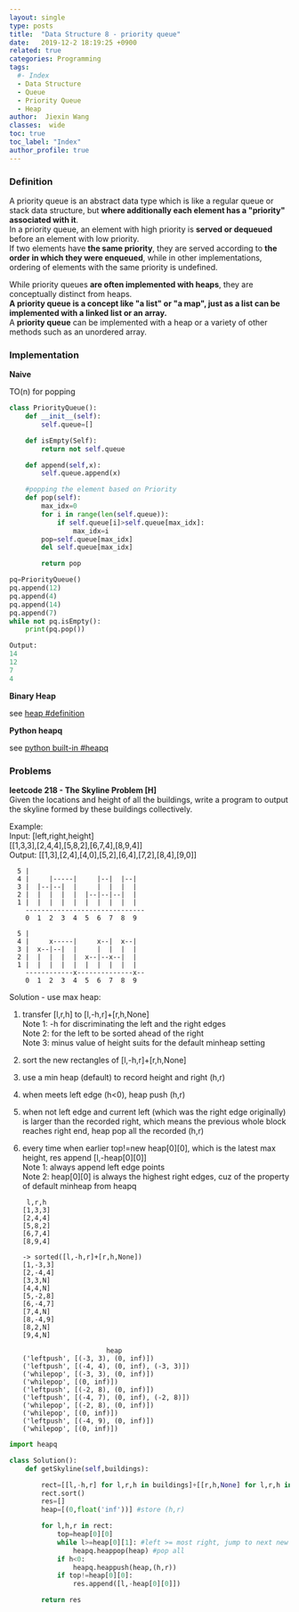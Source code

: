 ```yaml
---
layout: single
type: posts
title:  "Data Structure 8 - priority queue"
date:   2019-12-2 18:19:25 +0900
related: true
categories: Programming
tags:
  #- Index
  - Data Structure
  - Queue
  - Priority Queue
  - Heap
author:  Jiexin Wang
classes:  wide
toc: true
toc_label: "Index"
author_profile: true
---
```


### Definition

A priority queue is an abstract data type which is like a regular queue or stack data structure, but **where additionally each element has a "priority" associated with it**.  
In a priority queue, an element with high priority is **served or dequeued** before an element with low priority.  
If two elements have **the same priority**, they are served according to **the order in which they were enqueued**, while in other implementations, ordering of elements with the same priority is undefined.  

While priority queues **are often implemented with heaps**, they are conceptually distinct from heaps.  
**A priority queue is a concept like "a list" or "a map", just as a list can be implemented with a linked list or an array.**  
A **priority queue** can be implemented with a heap or a variety of other methods such as an unordered array.

### Implementation  

**Naive**

TO(n) for popping  

```python
class PriorityQueue():
    def __init__(self):
        self.queue=[]

    def isEmpty(Self):
        return not self.queue

    def append(self,x):
        self.queue.append(x)

    #popping the element based on Priority
    def pop(self):
        max_idx=0
        for i in range(len(self.queue)):
            if self.queue[i]>self.queue[max_idx]:
                max_idx=i
        pop=self.queue[max_idx]
        del self.queue[max_idx]

        return pop

pq=PriorityQueue()
pq.append(12)
pq.append(4)
pq.append(14)
pq.append(7)
while not pq.isEmpty():
    print(pq.pop())

Output:
14
12
7
4
```

**Binary Heap**  

see [heap #definition](https://ha5ha6.github.io/judy_blog/programming/2019/11/30/data-structrue-heap.html#definition)

**Python heapq**

see [python built-in #heapq](https://ha5ha6.github.io/judy_blog/programming/2019/11/12/data-structrue-python-builtin.html#heapq)

### Problems

**leetcode 218 - The Skyline Problem [H]**  
Given the locations and height of all the buildings, write a program to output the skyline formed by these buildings collectively.

Example:  
Input: [left,right,height]  
[[1,3,3],[2,4,4],[5,8,2],[6,7,4],[8,9,4]]  
Output: [[1,3],[2,4],[4,0],[5,2],[6,4],[7,2],[8,4],[9,0]]  


      5 |
      4 |     |-----|     |--|  |--|
      3 |  |--|--|  |     |  |  |  |
      2 |  |  |  |  |  |--|--|--|  |
      1 |  |  |  |  |  |  |  |  |  |
        ------------------------------
        0  1  2  3  4  5  6  7  8  9  

      5 |
      4 |     x-----|     x--|  x--|
      3 |  x--|--|  |     |  |  |  |
      2 |  |  |  |  |  x--|--x--|  |
      1 |  |  |  |  |  |  |  |  |  |
        ------------x--------------x--
        0  1  2  3  4  5  6  7  8  9  

Solution - use max heap:  
1. transfer [l,r,h] to [l,-h,r]+[r,h,None]  
Note 1: -h for discriminating the left and the right edges  
Note 2: for the left to be sorted ahead of the right  
Note 3: minus value of height suits for the default minheap setting  
2. sort the new rectangles of [l,-h,r]+[r,h,None]
3. use a min heap (default) to record height and right (h,r)
4. when meets left edge (h<0), heap push (h,r)
5. when not left edge and current left (which was the right edge originally) is larger than the recorded right, which means the previous whole block reaches right end, heap pop all the recorded (h,r)
6. every time when earlier top!=new heap[0][0], which is the latest max height, res append [l,-heap[0][0]]  
Note 1: always append left edge points  
Note 2: heap[0][0] is always the highest right edges, cuz of the property of default minheap from heapq


        l,r,h
       [1,3,3]        
       [2,4,4]
       [5,8,2]
       [6,7,4]
       [8,9,4]

       -> sorted([l,-h,r]+[r,h,None])
       [1,-3,3]
       [2,-4,4]
       [3,3,N]
       [4,4,N]
       [5,-2,8]
       [6,-4,7]
       [7,4,N]
       [8,-4,9]
       [8,2,N]
       [9,4,N]

                            heap
       ('leftpush', [(-3, 3), (0, inf)])
       ('leftpush', [(-4, 4), (0, inf), (-3, 3)])
       ('whilepop', [(-3, 3), (0, inf)])
       ('whilepop', [(0, inf)])
       ('leftpush', [(-2, 8), (0, inf)])
       ('leftpush', [(-4, 7), (0, inf), (-2, 8)])
       ('whilepop', [(-2, 8), (0, inf)])
       ('whilepop', [(0, inf)])
       ('leftpush', [(-4, 9), (0, inf)])
       ('whilepop', [(0, inf)])


```python
import heapq

class Solution():
    def getSkyline(self,buildings):

        rect=[[l,-h,r] for l,r,h in buildings]+[[r,h,None] for l,r,h in buildings]
        rect.sort()
        res=[]
        heap=[(0,float('inf'))] #store (h,r)

        for l,h,r in rect:
            top=heap[0][0]
            while l>=heap[0][1]: #left >= most right, jump to next new block
                heapq.heappop(heap) #pop all
            if h<0:
                heapq.heappush(heap,(h,r))
            if top!=heap[0][0]:
                res.append([l,-heap[0][0]])

        return res
```
